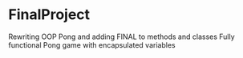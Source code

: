 # FinalProject

Rewriting OOP Pong and adding FINAL to methods and classes
Fully functional Pong game with encapsulated variables
